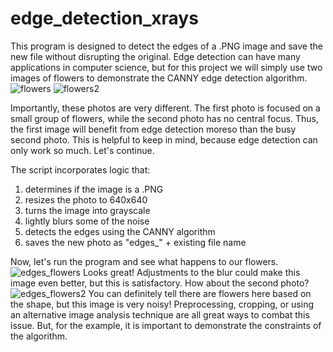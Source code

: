 # edge_detection_xrays

This program is designed to detect the edges of a .PNG image and save the new file without disrupting the original. Edge detection can have many applications in computer science, but for this project we will simply use two images of flowers to demonstrate the CANNY edge detection algorithm.
![flowers](https://github.com/allysonpfeil/edge_detection/assets/114772538/dfaeadd8-f594-42b3-8cd2-fba36e6e97e4)
![flowers2](https://github.com/allysonpfeil/edge_detection/assets/114772538/b984dd85-f6b0-4085-8906-25280e5038da)

Importantly, these photos are very different. The first photo is focused on a small group of flowers, while the second photo has no central focus. Thus, the first image will benefit from edge detection moreso than the busy second photo. This is helpful to keep in mind, because edge detection can only work so much. Let's continue. 

The script incorporates logic that:
  1) determines if the  image is a .PNG
  2) resizes the photo to 640x640
  3) turns the image into grayscale
  4) lightly blurs some of the noise
  5) detects the edges using the CANNY algorithm
  6) saves the new photo as "edges_" + existing file name

Now, let's run the program and see what happens to our flowers.
![edges_flowers](https://github.com/allysonpfeil/edge_detection/assets/114772538/eb559b0b-cde9-4e32-87b3-a22c6012dd72)
Looks great! Adjustments to the blur could make this image even better, but this is satisfactory. How about the second photo?
![edges_flowers2](https://github.com/allysonpfeil/edge_detection/assets/114772538/4d895442-5422-48c3-a4e9-7ff1349c8617)
You can definitely tell there are flowers here based on the shape, but this image is very noisy! Preprocessing, cropping, or using an alternative image analysis technique are all great ways to combat this issue. But, for the example, it is important to demonstrate the constraints of the algorithm.
